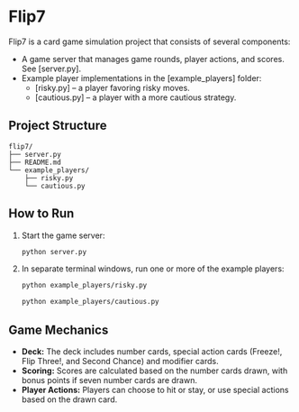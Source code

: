 # Flip7

Flip7 is a card game simulation project that consists of several components:

- A game server that manages game rounds, player actions, and scores. See [server.py].
- Example player implementations in the [example_players] folder:
  - [risky.py] – a player favoring risky moves.
  - [cautious.py] – a player with a more cautious strategy.

## Project Structure

```
flip7/  
├── server.py  
├── README.md  
└── example_players/  
    ├── risky.py  
    └── cautious.py  
```

## How to Run

1. Start the game server:
   ```bash
   python server.py
   ```
2. In separate terminal windows, run one or more of the example players:
   ```bash
   python example_players/risky.py
   ```
   ```bash
   python example_players/cautious.py
   ```

## Game Mechanics

- **Deck:** The deck includes number cards, special action cards (Freeze!, Flip Three!, and Second Chance) and modifier cards.
- **Scoring:** Scores are calculated based on the number cards drawn, with bonus points if seven number cards are drawn.
- **Player Actions:** Players can choose to hit or stay, or use special actions based on the drawn card.

